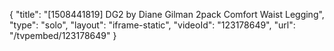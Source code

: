 {
    "title": "[1508441819] DG2 by Diane Gilman 2pack Comfort Waist Legging",
    "type": "solo",
    "layout": "iframe-static",
    "videoId": "123178649",
    "url": "\/tvpembed\/123178649"
}